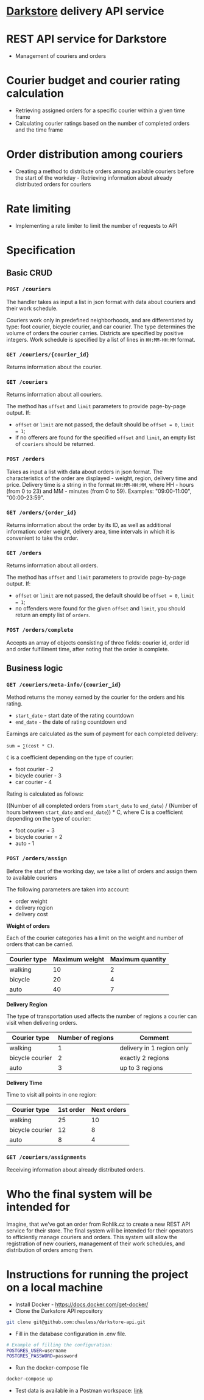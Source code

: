 # **[Darkstore](https://cs.wikipedia.org/wiki/Internetov%C3%A9_distribu%C4%8Dn%C3%AD_centrum) delivery API service**

  

# REST API service for Darkstore
   - Management of couriers and orders
   
 # Courier budget and courier rating calculation
   - Retrieving assigned orders for a specific courier within a given time
   frame
   - Calculating courier ratings based on the number of completed orders
   and the time frame
   
  # Order distribution among couriers
   
   - Creating a method to distribute orders among available couriers before the start of the workday
    -  Retrieving information about already distributed orders for couriers
   
# Rate limiting
   
  - Implementing a rate limiter to limit the number of requests to API


# Specification

## Basic CRUD

### `POST /couriers`

The handler takes as input a list in json format with data about couriers and their work schedule.

Couriers work only in predefined neighborhoods, and are differentiated by type: foot courier, bicycle courier, and 
car courier. The type determines the volume of orders the courier carries.
Districts are specified by positive integers. Work schedule is specified by a list of lines in `HH:MM-HH:MM` format.

### `GET /couriers/{courier_id}`

Returns information about the courier.

### `GET /couriers`

Returns information about all couriers.

The method has `offset` and `limit` parameters to provide page-by-page output.
If:
* `offset` or `limit` are not passed, the default should be `offset = 0`, `limit = 1`;
* if no offerers are found for the specified `offset` and `limit`, an empty list of `couriers` should be returned.

### `POST /orders`

Takes as input a list with data about orders in json format. The characteristics of the order are displayed - weight, region, 
delivery time and price.
Delivery time is a string in the format `HH:MM-HH:MM`, where HH - hours (from 0 to 23) and MM - minutes (from 0 to 59).
Examples: "09:00-11:00", "00:00-23:59".


### `GET /orders/{order_id}`

Returns information about the order by its ID, as well as additional information: order weight, delivery area, 
time intervals in which it is convenient to take the order.

### `GET /orders`

Returns information about all orders.

The method has `offset` and `limit` parameters to provide page-by-page output.
If:
* `offset` or `limit` are not passed, the default should be `offset = 0`, `limit = 1`;
* no offenders were found for the given `offset` and `limit`, you should return an empty list of `orders`.

### `POST /orders/complete`

Accepts an array of objects consisting of three fields: courier id, order id and order fulfillment time, after noting that the order is complete.

## Business logic

### `GET /couriers/meta-info/{courier_id}`

Method returns the money earned by the courier for the orders and his rating.
* `start_date` - start date of the rating countdown
* `end_date` - the date of rating countdown end

Earnings are calculated as the sum of payment for each completed delivery: 

`sum = ∑(cost * C)`.

`C` is a coefficient depending on the type of courier:
* foot courier - 2
* bicycle courier - 3
* car courier - 4

Rating is calculated as follows:

((Number of all completed orders from `start_date` to `end_date`) / (Number of hours between `start_date` and `end_date`)) * C, where
C is a coefficient depending on the type of courier:
* foot courier = 3
* bicycle courier = 2
* auto - 1

### `POST /orders/assign`
Before the start of the working day, we take a list of orders and assign them to available couriers

The following parameters are taken into account:
* order weight
* delivery region
* delivery cost

**Weight of orders**


Each of the courier categories has a limit on the weight and number of orders that can be carried.


| Courier type | Maximum weight | Maximum quantity |
|---|---|---|
| walking | 10 | 2 |
| bicycle | 20 | 4 |
| auto | 40 | 7 |


**Delivery Region**


The type of transportation used affects the number of regions a courier can visit when delivering orders.


| Courier type | Number of regions | Comment |
|---|---|---|
| walking | 1 | delivery in 1 region only |
| bicycle courier | 2 | exactly 2 regions |
| auto | 3 | up to 3 regions |


**Delivery Time**


Time to visit all points in one region:


| Courier type | 1st order | Next orders |
|---|---|---|
| walking | 25 | 10 |
| bicycle courier | 12 | 8 |
| auto | 8 | 4 |



### `GET /couriers/assignments`
Receiving information about already distributed orders.


# Who the final system will be intended for

Imagine, that we’ve got an order from Rohlik.cz to create a new REST API service for their store. The final system will be intended for their operators to efficiently manage couriers and orders. This system will allow the registration of new couriers, management of their work schedules, and distribution of orders among them.

# Instructions for running the project on a local machine
- Install Docker - https://docs.docker.com/get-docker/
- Clone the Darkstore API repository
```bash
git clone git@github.com:chauless/darkstore-api.git
```
- Fill in the database configuration in .env file.
```bash
# Example of filling the configuration:
POSTGRES_USER=username
POSTGRES_PASSWORD=password
```
- Run the docker-compose file
```bash
docker-compose up
```
- Test data is available in a Postman workspace: [link](https://www.postman.com/restless-station-469785/workspace/darkstoreapi/collection/28422079-98b9cf47-0e20-44e6-b739-5f2f87449403?action=share&creator=28422079)
